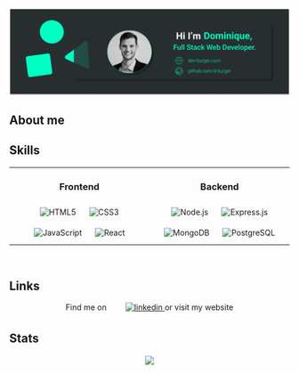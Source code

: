 <img src="/img/frame.png" alt="Cover with details about author">

## About me

## Skills

<table align="center" width="70%"><tr><td valign="top" width="30%">
  

  <h3 align="center">Frontend</h3>
  
  <div align="center">  
    <img style="margin: 10px" src="https://profilinator.rishav.dev/skills-assets/html5-original-wordmark.svg" alt="HTML5" height="50" />  
    <img style="margin: 10px" src="https://profilinator.rishav.dev/skills-assets/css3-original-wordmark.svg" alt="CSS3" height="50" />  
    <img style="margin: 10px" src="https://profilinator.rishav.dev/skills-assets/javascript-original.svg" alt="JavaScript" height="50" />  
    <img style="margin: 10px" src="https://profilinator.rishav.dev/skills-assets/react-original-wordmark.svg" alt="React" height="50" />  
  </div>
</td><td valign="top" width="30%">
  
  <h3 align="center">Backend</h3>
  
  <div align="center">  
  <img style="margin: 10px" src="https://profilinator.rishav.dev/skills-assets/nodejs-original-wordmark.svg" alt="Node.js" height="50" /> 
  <img style="margin: 10px" src="https://profilinator.rishav.dev/skills-assets/express-original-wordmark.svg" alt="Express.js" height="50" /> 
  <img style="margin: 10px" src="https://profilinator.rishav.dev/skills-assets/mongodb-original-wordmark.svg" alt="MongoDB" height="50" />  
  <img style="margin: 10px" src="https://profilinator.rishav.dev/skills-assets/postgresql-original-wordmark.svg" alt="PostgreSQL" height="50" /> 
  </div>
</td></tr></table>  

<br/>  


<!--
<div>
<img width="500px" border-radius="30px" src="/img/skills.gif" alt="moving text that represent different skills like React, nodejs, JavaScript and CSS3">
</div>
-->


## Links

<div align="center">
  <span style="margin-right: 30px;">Find me on </span> 
  <a href="https://linkedin.com/in/dev-dominique-burger" target="_blank">
  <img src=https://img.shields.io/badge/linkedin-%231E77B5.svg?&style=for-the-badge&logo=linkedin&logoColor=white alt=linkedin style="margin-bottom: 5px;" />
  </a>
 <span> or visit my website </span> 
  </div>

## Stats

<p align=center>  
  <img align=center src="https://github-readme-stats.vercel.app/api?username=d-burger&show_icons=true&title_color=00ffc2&bg_color=282e2f&icon_color=00ffc2&text_color=FFFFFF">
</p>



<!--
**d-burger/d-burger** is a ✨ _special_ ✨ repository because its `README.md` (this file) appears on your GitHub profile.

Here are some ideas to get you started:

- 🔭 I’m currently working on ...
- 🌱 I’m currently learning ...
- 👯 I’m looking to collaborate on ...
- 🤔 I’m looking for help with ...
- 💬 Ask me about ...
- 📫 How to reach me: ...
- 😄 Pronouns: ...
- ⚡ Fun fact: ...
-->
